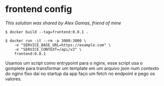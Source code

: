 # frontend config

_This solution was shared by *Alex Gamas*, friend of mine_

```
$ docker build --tag=frontend:0.0.1 .

$ docker run -it --rm -p 3000:3000 \
    -e "SERVICE_BASE_URL=https://example.com" \
    -e "SERVICE_CONTEXT=/api/v2" \
    frontend:0.0.1

```

Usamos um script como entrypoint para o nginx, esse script usa o gomplete para transformar um template em um arquivo json num contexto do nginx fixo
daí no startup da app faço um fetch no endpoint e pego os valores.
